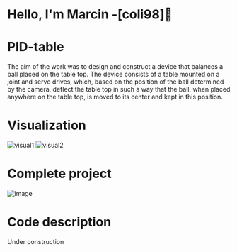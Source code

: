 # Hello, I'm Marcin -[coli98]👋 


# PID-table
The aim of the work was to design and construct a device that balances a ball placed on the table top. The device consists of a table mounted on a joint and servo drives, which, based on the position of the ball determined by the camera, deflect the table top in such a way that the ball, when placed anywhere on the table top, is moved to its center and kept in this position.


# Visualization 

![visual1](https://user-images.githubusercontent.com/92230378/153651426-269cac20-93f4-4121-baae-e589ca6f1b56.png)
![visual2](https://user-images.githubusercontent.com/92230378/153651432-b83ca058-2719-45f0-9f72-8ee21a0fa7f8.png)


# Complete project
![image](https://user-images.githubusercontent.com/92230378/153621938-9321b5dd-2961-4540-9844-87dafb603b94.png)


# Code description

Under construction





